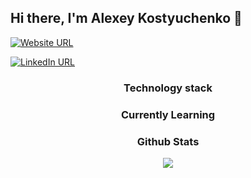 ## Hi there, I'm Alexey Kostyuchenko 👋

[![Website URL](https://img.shields.io/badge/website-Check_it_out-yellow?logo=.net&style=for-the-badge)]()

[![LinkedIn URL](https://img.shields.io/badge/LinkedIn-Connect-blue?logo=linkedin&style=for-the-badge)](https://www.linkedin.com/in/alexey-kostyuchenko)

<h3 align="center">Technology stack</h3>

<h3 align="center">Currently Learning</h3>

<h3 align="center">Github Stats</h3>

<a href="https://github.com/a-kostyuchenko">
  <p align="center"><img src="https://github-readme-stats.vercel.app/api?username=a-kostyuchenko&count_private=true&show_icons=true&hide=stars&theme=tokyonight"/></p>
</a>

